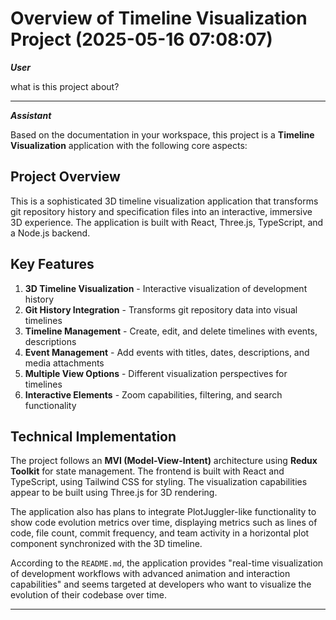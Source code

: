<!-- Generated by SpecStory -->

# Overview of Timeline Visualization Project (2025-05-16 07:08:07)

_**User**_

what is this project about?

---

_**Assistant**_

Based on the documentation in your workspace, this project is a **Timeline Visualization** application with the following core aspects:

## Project Overview

This is a sophisticated 3D timeline visualization application that transforms git repository history and specification files into an interactive, immersive 3D experience. The application is built with React, Three.js, TypeScript, and a Node.js backend.

## Key Features

1. **3D Timeline Visualization** - Interactive visualization of development history
2. **Git History Integration** - Transforms git repository data into visual timelines
3. **Timeline Management** - Create, edit, and delete timelines with events, descriptions
4. **Event Management** - Add events with titles, dates, descriptions, and media attachments
5. **Multiple View Options** - Different visualization perspectives for timelines
6. **Interactive Elements** - Zoom capabilities, filtering, and search functionality

## Technical Implementation

The project follows an **MVI (Model-View-Intent)** architecture using **Redux Toolkit** for state management. The frontend is built with React and TypeScript, using Tailwind CSS for styling. The visualization capabilities appear to be built using Three.js for 3D rendering.

The application also has plans to integrate PlotJuggler-like functionality to show code evolution metrics over time, displaying metrics such as lines of code, file count, commit frequency, and team activity in a horizontal plot component synchronized with the 3D timeline.

According to the `README.md`, the application provides "real-time visualization of development workflows with advanced animation and interaction capabilities" and seems targeted at developers who want to visualize the evolution of their codebase over time.

---

